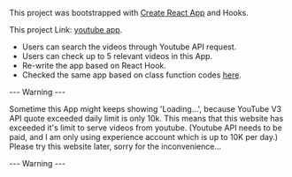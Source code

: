This project was bootstrapped with [Create React App](https://github.com/facebook/create-react-app) and Hooks.

This project Link: [youtube app](https://elegant-noyce-e141de.netlify.app/).

- Users can search the videos through Youtube API request.
- Users can check up to 5 relevant videos in this App.
- Re-write the app based on React Hook.
- Checked the same app based on class function codes [here](https://github.com/yutung-cheng/React_workshop/tree/master/videos). 

--- Warning ---

Sometime this App might keeps showing 'Loading...', because YouTube V3 API quote exceeded daily limit is only 10k.
This means that this website has exceeded it's limit to serve videos from youtube.
(Youtube API needs to be paid, and I am only using experience account which is up to 10K per day.)
Please try this website later, sorry for the inconvenience...

--- Warning ---
